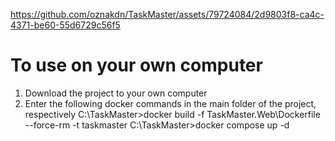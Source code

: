 https://github.com/oznakdn/TaskMaster/assets/79724084/2d9803f8-ca4c-4371-be60-55d6729c56f5

# To use on your own computer
1) Download the project to your own computer
2) Enter the following docker commands in the main folder of the project, respectively
   C:\TaskMaster>docker build -f TaskMaster.Web\Dockerfile --force-rm -t taskmaster
   C:\TaskMaster>docker compose up -d


